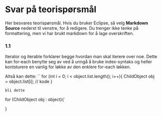 # Svar på teorispørsmål

Her besvares teorispørsmål. Hvis du bruker Eclipse, så velg **Markdown Source** nederst til venstre, for å redigere. Du trenger ikke tenke på formattering, men vi har brukt markdown for å lage overskriften.

### 1.1
Iterator og iterable forklarer begge hvordan man skal iterere over noe.
Dette kan for-each benytte seg av ved å unngå å bruke index-syntaks og heller
kontsturere en vanlig for løkke av den enklere for-each løkken.

Altså kan dette:
``
for (int i = 0; i < object.list.length(); i++){
    ChildObject obj = object.list[i];
    // kode
}
```
bli dette
```
for (ChildObject obj : object){`

}
```

